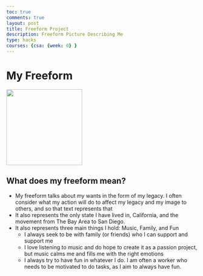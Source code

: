 ```yaml
---
toc: true
comments: true
layout: post
title: Freeform Project
description: Freeform Picture Describing Me
type: hacks
courses: {csa: {week: 0} }
---
```


# My Freeform
<img src="{{site.baseurl}}/images/freeform.png" width="200" length="750">


## What does my freeform mean?

- My freeform talks about my wants in the form of my legacy. I often consider what my action will do to affect my legacy and my image to others, and so that text represents that
- It also represents the only state I have lived in, California, and the movement from The Bay Area to San Diego.
- It also represents three main things I hold: Music, Family, and Fun
  - I always seek to be with family (or friends) who I can support and support me
  - I love listening to music and do hope to create it as a passion project, but music calms me and fills me with the right emotions
  - I always try to have fun in whatever I do. I am often a worker who needs to be motivated to do tasks, as I aim to always have fun. 